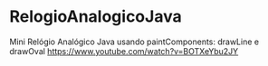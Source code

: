 # RelogioAnalogicoJava
Mini Relógio Analógico Java usando paintComponents: drawLine e drawOval
https://www.youtube.com/watch?v=BOTXeYbu2JY
